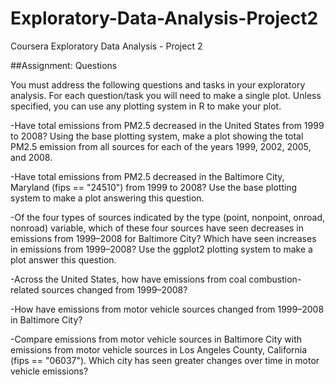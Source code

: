 # Exploratory-Data-Analysis-Project2
Coursera Exploratory Data Analysis - Project 2  

##Assignment:
Questions

You must address the following questions and tasks in your exploratory analysis. For each question/task you will need to make a single plot. Unless specified, you can use any plotting system in R to make your plot.

-Have total emissions from PM2.5 decreased in the United States from 1999 to 2008? Using the base plotting system, make a plot showing the total PM2.5 emission from all sources for each of the years 1999, 2002, 2005, and 2008.

-Have total emissions from PM2.5 decreased in the Baltimore City, Maryland (fips == "24510") from 1999 to 2008? Use the base plotting system to make a plot answering this question.

-Of the four types of sources indicated by the type (point, nonpoint, onroad, nonroad) variable, which of these four sources have seen decreases in emissions from 1999–2008 for Baltimore City? Which have seen increases in emissions from 1999–2008? Use the ggplot2 plotting system to make a plot answer this question.

-Across the United States, how have emissions from coal combustion-related sources changed from 1999–2008?

-How have emissions from motor vehicle sources changed from 1999–2008 in Baltimore City?

-Compare emissions from motor vehicle sources in Baltimore City with emissions from motor vehicle sources in Los Angeles County, California (fips == "06037"). Which city has seen greater changes over time in motor vehicle emissions?
